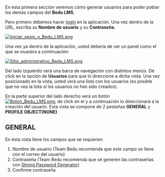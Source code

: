 En esta primera sección veremos cómo generar usuarios para poder poblar los demás campos del **Bedu LMS.**

Pero primero debemos hacer [login](https://pwa.bedu.org/admin/login/?next=/admin/) en la aplicación. Una vez dentro de la URL, escriba su **Nombre de usuario** y su **Contraseña.**

[![Iniciar_sesio_n_Bedu_LMS.png](https://s33.postimg.cc/pvylx5dan/Iniciar_sesio_n_Bedu_LMS.png)](https://postimg.cc/image/5btrynxjf/)

Una vez ya dentro de la aplicación, usted debería de ver un panel como el que se muestra a continuación:

[![Sitio_administrativo_Bedu_LMS.png](https://s33.postimg.cc/x1qcz7ou7/Sitio_administrativo_Bedu_LMS.png)](https://postimg.cc/image/d74bd39mj/)

Del lado izquierdo verá una barra de navegación con distintos menús. Dé click en la opción de **Usuarios** para que lo direccione a dicha vista. Una vez posicionado en la vista, usted verá una lista con los usuarios (es posible que no vea la lista si los usuarios no han sido creados).

En la parte superior del lado derecho verá un botón [![Boton_Bedu_LMS.png](https://s33.postimg.cc/80rsgdy6n/Boton_Bedu_LMS.png)](https://postimg.cc/image/cmnwoqjpn/), de click en el y a continuación lo direccionará a la creación del usuario. Esta vista se compone de 2 pestañas **GENERAL** y **PROFILE OBJECT(NONE)**

## GENERAL

En ésta vista llene los campos que se requieren:

1. Nombre de usuario (Team Bedu recomienda que este campo se llene con el correo del usuario)
2. Contraseña (Team Bedu recomienda que se generen las contraseñas con [Strong Password Generator](https://strongpasswordgenerator.com/))
3. Confirme contraseña